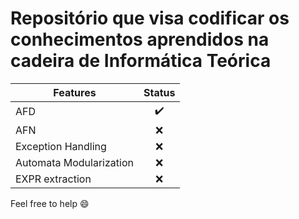 # Repositório que visa codificar os conhecimentos aprendidos na cadeira de Informática Teórica



| Features      | Status        |
| ------------- |:-------------:|
| AFD                     | :heavy_check_mark: | 
| AFN                     | :x:                | 
| Exception Handling      | :x:                |
| Automata Modularization | :x:                |
| EXPR extraction         | :x:                |

Feel free to help 😄
